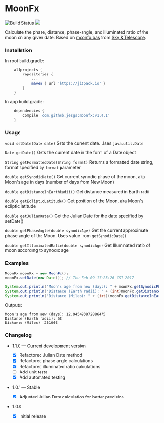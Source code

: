MoonFx
======
[![Build Status](https://travis-ci.org/jesgs/moonfx.svg?branch=master)](https://travis-ci.org/jesgs/moonfx) [![](https://jitpack.io/v/jesgs/moonfx.svg)](https://jitpack.io/#jesgs/moonfx)

Calculate the phase, distance, phase-angle, and illuminated ratio of the moon on any given date. Based on [moonfx.bas](http://www.skyandtelescope.com/resources/software/3304911.html) from [Sky & Telescope](http://www.skyandtelescope.com).

### Installation
In root build.gradle:
```groovy
	allprojects {
		repositories {
			...
			maven { url 'https://jitpack.io' }
		}
	}
```

In app build.gradle:
```groovy
	dependencies {
		compile 'com.github.jesgs:moonfx:v1.0.1'
	}
```
### Usage
`void setDate(Date date)` Sets the current date. Uses `java.util.Date`

`Date getDate()` Gets the current date in the form of a Date object

`String getFormattedDate(String format)` Returns a formatted date string, format specified by `format` parameter

`double getSynodicDate()` Get current synodic phase of the moon, aka Moon's age in days (number of days from New Moon)

`double getDistanceInEarthRadii()` Get distance measured in Earth radii

`double getEclipticLatitude()` Get position of the Moon, aka Moon's ecliptic latitude

`double getJulianDate()` Get the Julian Date for the date specified by setDate()

`double getPhaseAngle(double synodicAge)` Get the current approximate phase angle of the Moon. Uses value from `getSynodicDate()`

`double getIlluminatedRatio(double synodicAge)` Get Illuminated ratio of moon according to synodic age

### Examples
```java
MoonFx moonFx = new MoonFx();
moonFx.setDate(new Date()); // Thu Feb 09 17:25:26 CST 2017

System.out.println("Moon's age from new (days): " + moonFx.getSynodicPhase());
System.out.println("Distance (Earth radii): " + (int)moonFx.getDistanceInEarthRadii());
System.out.println("Distance (Miles): " + (int)(moonFx.getDistanceInEarthRadii() * MoonFx.EARTH_RADIUS_MI));
```

Outputs:

```text
Moon's age from new (days): 12.945493872886475
Distance (Earth radii): 58
Distance (Miles): 231066
```

### Changelog

* 1.1.0 — Current development version
    
    - [x] Refactored Julian Date method
    - [x] Refactored phase angle calculations
    - [x] Refactored illuminated ratio calculations
    - [ ] Add unit tests
    - [x] Add automated testing

* 1.0.1 — Stable

    - [x] Adjusted Julian Date calculation for better precision

* 1.0.0 
    
    - [x] Initial release
